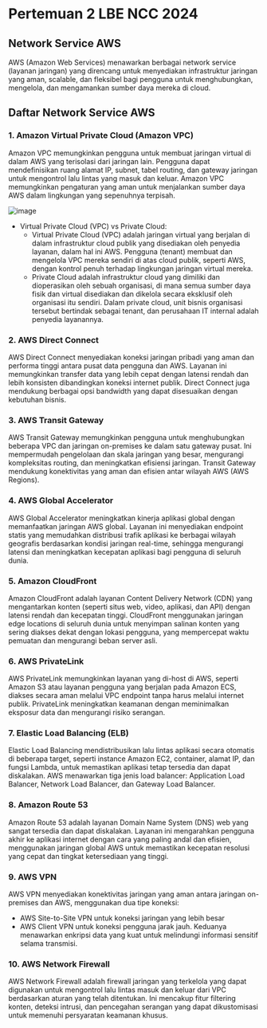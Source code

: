 # Pertemuan 2 LBE NCC 2024
## Network Service AWS
AWS (Amazon Web Services) menawarkan berbagai network service (layanan jaringan) yang direncang untuk  menyediakan infrastruktur jaringan yang aman, scalable, dan fleksibel bagi pengguna untuk menghubungkan, mengelola, dan mengamankan sumber daya mereka di cloud.
## Daftar Network Service AWS
### 1. Amazon Virtual Private Cloud (Amazon VPC)
Amazon VPC memungkinkan pengguna untuk membuat jaringan virtual di dalam AWS yang terisolasi dari jaringan lain. Pengguna dapat mendefinisikan ruang alamat IP, subnet, tabel routing, dan gateway jaringan untuk mengontrol lalu lintas yang masuk dan keluar. Amazon VPC memungkinkan pengaturan yang aman untuk menjalankan sumber daya AWS dalam lingkungan yang sepenuhnya terpisah.

![image](https://github.com/user-attachments/assets/2cb0803f-21a5-4445-a885-304e15883150)
- Virtual Private Cloud (VPC) vs Private Cloud:
  - Virtual Private Cloud (VPC) adalah jaringan virtual yang berjalan di dalam infrastruktur cloud publik yang disediakan oleh penyedia layanan, dalam hal ini AWS. Pengguna (tenant) membuat dan mengelola VPC mereka sendiri di atas cloud publik, seperti AWS, dengan kontrol penuh terhadap lingkungan jaringan virtual mereka.
  - Private Cloud adalah infrastruktur cloud yang dimiliki dan dioperasikan oleh sebuah organisasi, di mana semua sumber daya fisik dan virtual disediakan dan dikelola secara eksklusif oleh organisasi itu sendiri. Dalam private cloud, unit bisnis organisasi tersebut bertindak sebagai tenant, dan perusahaan IT internal adalah penyedia layanannya.
### 2. AWS Direct Connect
AWS Direct Connect menyediakan koneksi jaringan pribadi yang aman dan performa tinggi antara pusat data pengguna dan AWS. Layanan ini memungkinkan transfer data yang lebih cepat dengan latensi rendah dan lebih konsisten dibandingkan koneksi internet publik. Direct Connect juga mendukung berbagai opsi bandwidth yang dapat disesuaikan dengan kebutuhan bisnis.
### 3. AWS Transit Gateway
AWS Transit Gateway memungkinkan pengguna untuk menghubungkan beberapa VPC dan jaringan on-premises ke dalam satu gateway pusat. Ini mempermudah pengelolaan dan skala jaringan yang besar, mengurangi kompleksitas routing, dan meningkatkan efisiensi jaringan. Transit Gateway mendukung konektivitas yang aman dan efisien antar wilayah AWS (AWS Regions).
### 4. AWS Global Accelerator
AWS Global Accelerator meningkatkan kinerja aplikasi global dengan memanfaatkan jaringan AWS global. Layanan ini menyediakan endpoint statis yang memudahkan distribusi trafik aplikasi ke berbagai wilayah geografis berdasarkan kondisi jaringan real-time, sehingga mengurangi latensi dan meningkatkan kecepatan aplikasi bagi pengguna di seluruh dunia.
### 5. Amazon CloudFront
Amazon CloudFront adalah layanan Content Delivery Network (CDN) yang mengantarkan konten (seperti situs web, video, aplikasi, dan API) dengan latensi rendah dan kecepatan tinggi. CloudFront menggunakan jaringan edge locations di seluruh dunia untuk menyimpan salinan konten yang sering diakses dekat dengan lokasi pengguna, yang mempercepat waktu pemuatan dan mengurangi beban server asli.
### 6. AWS PrivateLink
AWS PrivateLink memungkinkan layanan yang di-host di AWS, seperti Amazon S3 atau layanan pengguna yang berjalan pada Amazon ECS, diakses secara aman melalui VPC endpoint tanpa harus melalui internet publik. PrivateLink meningkatkan keamanan dengan meminimalkan eksposur data dan mengurangi risiko serangan.
### 7. Elastic Load Balancing (ELB)
Elastic Load Balancing mendistribusikan lalu lintas aplikasi secara otomatis di beberapa target, seperti instance Amazon EC2, container, alamat IP, dan fungsi Lambda, untuk memastikan aplikasi tetap tersedia dan dapat diskalakan. AWS menawarkan tiga jenis load balancer: Application Load Balancer, Network Load Balancer, dan Gateway Load Balancer.
### 8. Amazon Route 53
Amazon Route 53 adalah layanan Domain Name System (DNS) web yang sangat tersedia dan dapat diskalakan. Layanan ini mengarahkan pengguna akhir ke aplikasi internet dengan cara yang paling andal dan efisien, menggunakan jaringan global AWS untuk memastikan kecepatan resolusi yang cepat dan tingkat ketersediaan yang tinggi.
### 9. AWS VPN
AWS VPN menyediakan konektivitas jaringan yang aman antara jaringan on-premises dan AWS, menggunakan dua tipe koneksi: 
- AWS Site-to-Site VPN untuk koneksi jaringan yang lebih besar
- AWS Client VPN untuk koneksi pengguna jarak jauh.
Keduanya menawarkan enkripsi data yang kuat untuk melindungi informasi sensitif selama transmisi.
### 10. AWS Network Firewall
AWS Network Firewall adalah firewall jaringan yang terkelola yang dapat digunakan untuk mengontrol lalu lintas masuk dan keluar dari VPC berdasarkan aturan yang telah ditentukan. Ini mencakup fitur filtering konten, deteksi intrusi, dan pencegahan serangan yang dapat dikustomisasi untuk memenuhi persyaratan keamanan khusus.
